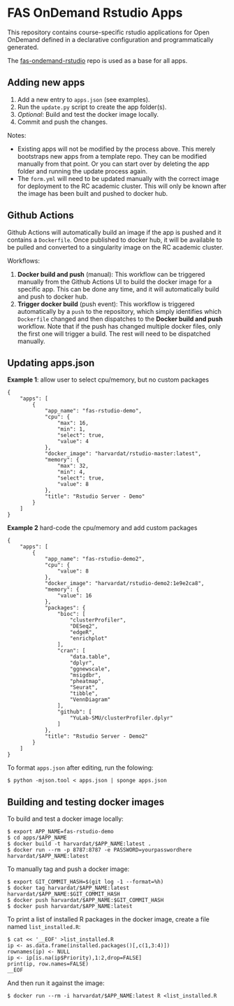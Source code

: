 # FAS OnDemand Rstudio Apps

This repository contains course-specific rstudio applications for Open OnDemand defined in a declarative configuration and programmatically generated. 

The [fas-ondemand-rstudio](https://github.com/fasrc/fas-ondemand-rstudio.git) repo is used as a base for all apps.

## Adding new apps

1. Add a new entry to `apps.json` (see examples).
2. Run the `update.py` script to create the app folder(s). 
3. _Optional_: Build and test the docker image locally.
4. Commit and push the changes.

Notes:
- Existing apps will not be modified by the process above. This merely bootstraps new apps from a template repo. They can be modified manually from that point. Or you can start over by deleting the app folder and running the update process again.
- The `form.yml` will need to be updated manually with the correct image for deployment to the RC academic cluster. This will only be known after the image has been built and pushed to docker hub.

## Github Actions

Github Actions will automatically build an image if the app is pushed and it contains a `Dockerfile`. Once published to docker hub, it will be available to be pulled and converted to a singularity image on the RC academic cluster. 

Workflows:

1. **Docker build and push** (manual): This workflow can be triggered manually from the Github Actions UI to build the docker image for a specific app. This can be done any time, and it will automatically build and push to docker hub. 
2. **Trigger docker build** (push event): This workflow is triggered automatically by a `push` to the repository, which simply identifies which `Dockerfile` changed and then dispatches to the **Docker build and push** workflow. Note that if the push has changed multiple docker files, only the first one will trigger a build. The rest will need to be dispatched manually.

## Updating apps.json

**Example 1**: allow user to select cpu/memory, but no custom packages

```
{
    "apps": [
        {
            "app_name": "fas-rstudio-demo",
            "cpu": {
                "max": 16,
                "min": 1,
                "select": true,
                "value": 4
            },
            "docker_image": "harvardat/rstudio-master:latest",
            "memory": {
                "max": 32,
                "min": 4,
                "select": true,
                "value": 8
            },
            "title": "Rstudio Server - Demo"
        }
    ]
}
```

**Example 2** hard-code the cpu/memory and add custom packages

```
{
    "apps": [
        {
            "app_name": "fas-rstudio-demo2",
            "cpu": {
                "value": 8
            },
            "docker_image": "harvardat/rstudio-demo2:1e9e2ca8",
            "memory": {
                "value": 16
            },
            "packages": {
                "bioc": [
                    "clusterProfiler",
                    "DESeq2",
                    "edgeR",
                    "enrichplot"
                ],
                "cran": [
                    "data.table",
                    "dplyr",
                    "ggnewscale",
                    "msigdbr",
                    "pheatmap",
                    "Seurat",
                    "tibble",
                    "VennDiagram"
                ],
                "github": [
                    "YuLab-SMU/clusterProfiler.dplyr"
                ]
            },
            "title": "Rstudio Server - Demo2"
        }
    ]
}
```


To format `apps.json` after editing, run the folowing: 

```
$ python -mjson.tool < apps.json | sponge apps.json
```

## Building and testing docker images

To build and test a docker image locally:

```
$ export APP_NAME=fas-rstudio-demo
$ cd apps/$APP_NAME
$ docker build -t harvardat/$APP_NAME:latest .
$ docker run --rm -p 8787:8787 -e PASSWORD=yourpasswordhere harvardat/$APP_NAME:latest
```

To manually tag and push a docker image:

```
$ export GIT_COMMIT_HASH=$(git log -1 --format=%h)
$ docker tag harvardat/$APP_NAME:latest harvardat/$APP_NAME:$GIT_COMMIT_HASH
$ docker push harvardat/$APP_NAME:$GIT_COMMIT_HASH
$ docker push harvardat/$APP_NAME:latest
```

To print a list of installed R packages in the docker image, create a file named `list_installed.R`:

```
$ cat << '__EOF' >list_installed.R
ip <- as.data.frame(installed.packages()[,c(1,3:4)])
rownames(ip) <- NULL
ip <- ip[is.na(ip$Priority),1:2,drop=FALSE]
print(ip, row.names=FALSE)
__EOF
```

And then run it against the image:

```
$ docker run --rm -i harvardat/$APP_NAME:latest R <list_installed.R
```

